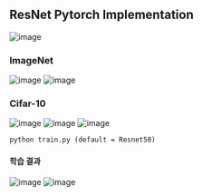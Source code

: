 ## ResNet Pytorch Implementation
![image](https://user-images.githubusercontent.com/78460105/167866116-09a0e263-db81-4bfa-96f6-d6391cea7b0e.png)

### ImageNet
![image](https://user-images.githubusercontent.com/78460105/167865839-b28b6f68-8ee7-41b6-98d8-311a78151f23.png)
![image](https://user-images.githubusercontent.com/78460105/167866009-860ec7ad-c7d9-4e21-8140-f5c0548890d3.png)

### Cifar-10
![image](https://user-images.githubusercontent.com/78460105/167866404-36f28b69-0e97-44fc-aac0-37b6d0af3877.png)
![image](https://user-images.githubusercontent.com/78460105/167866380-80e75dcf-1490-4777-b1b3-0935f836e3e2.png)
![image](https://user-images.githubusercontent.com/78460105/167866509-998c606a-933a-4cea-8d23-613042e28796.png)

```
python train.py (default = Resnet50)
```
#### 학습 결과
![image](https://user-images.githubusercontent.com/78460105/168414333-9c0bca99-aca6-43da-a853-4e7f9f81b15f.png)
![image](https://user-images.githubusercontent.com/78460105/168414308-12ddbc72-9d31-4acb-be8f-d5ca88bf4d35.png)
